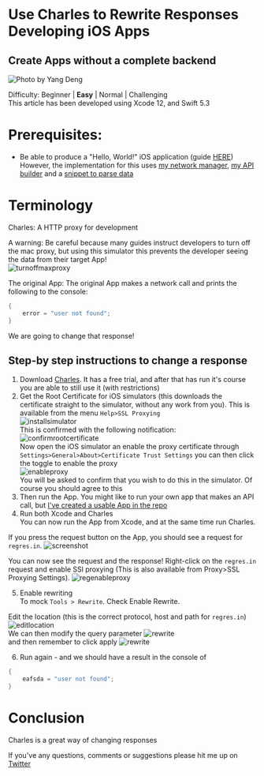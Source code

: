 # Use Charles to Rewrite Responses Developing iOS Apps
## Create Apps without a complete backend

![Photo by Yang Deng](Images/photo-1521369909029-2afed882baee.png)

Difficulty: Beginner | **Easy** | Normal | Challenging<br/>
This article has been developed using Xcode 12, and Swift 5.3

# Prerequisites:
- Be able to produce a "Hello, World!" iOS application (guide [HERE](https://medium.com/@stevenpcurtis.sc/your-first-swift-application-without-a-mac-79598ad839f8))<br>
However, the implementation for this uses [my network manager](https://github.com/stevencurtis/NetworkManager), [my API builder](https://medium.com/swlh/building-urls-in-swift-51f21240c537) and a [snippet to parse data](https://github.com/stevencurtis/SwiftCoding/tree/master/Tips/CodeSnippets)

# Terminology
Charles: A HTTP proxy for development

A warning:
Be careful because many guides instruct developers to turn off the mac proxy, but using this simulator this prevents the developer seeing the data from their target App!<br>
![turnoffmaxproxy](Images/turnoffmaxproxy.png)<br>

The original App:
The original App makes a network call and prints the following to the console:
```swift
{
    error = "user not found";
}
```
We are going to change that response!

## Step-by step instructions to change a response
1. Download [Charles](https://www.charlesproxy.com). It has a free trial, and after that has run it's course you are able to still use it (with restrictions)
2. Get the Root Certificate for iOS simulators (this downloads the certificate straight to the simulator, without any work from you). This is available from the menu `Help>SSL Proxying`<br>
![installsimulator](Images/installsimulator.png)<br>
This is confirmed with the following notification:<br>
![confirmrootcertificate](Images/confirmrootcertificate.png)<br>
Now open the iOS simulator an enable the proxy certificate through `Settings>General>About>Certificate Trust Settings` you can then click the toggle to enable the proxy<br>
![enableproxy](Images/enableproxy.png)<br>
You will be asked to confirm that you wish to do this in the simulator. Of course you should agree to this
3. Then run the App. You might like to run your own app that makes an API call, but [I've created a usable App in the repo](https://github.com/stevencurtis/SwiftCoding/tree/master/CharlesExample)
4. Run both Xcode and Charles<br>
You can now run the App from Xcode, and at the same time run Charles.

If you press the request button on the App, you should see a request for `regres.in`.
![screenshot](Images/sshot.png)<br>

You can now see the request and the response!
Right-click on the `regres.in` request and enable SSl proxying (This is also available from Proxy>SSL Proxying Settings).
![regenableproxy](Images/regenableproxy.png)<br>

5. Enable rewriting<br>
To mock `Tools > Rewrite`.
Check Enable Rewrite.

Edit the location (this is the correct protocol, host and path for `regres.in`)
![editlocation](Images/editlocation.png)<br>
We can then modify the query parameter
![rewrite](Images/rewrite.png)<br>
and then remember to click apply
![rewrite](Images/clickapply.png)<br>

6. Run again - and we should have a result in the console of
```Swift
{
    eafsda = "user not found";
}
```


# Conclusion
Charles is a great way of changing responses

 If you've any questions, comments or suggestions please hit me up on [Twitter](https://twitter.com/stevenpcurtis)

